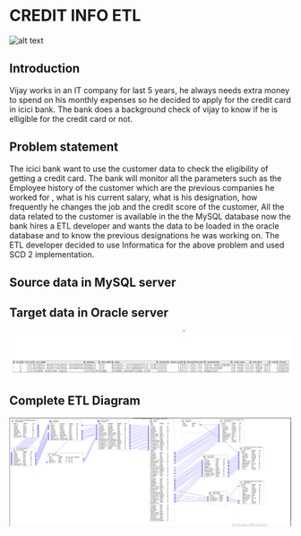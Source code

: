 # CREDIT INFO ETL

![alt text](https://cdn.britannica.com/02/160902-050-B58BAD84/Credit-cards.jpg)

## Introduction

Vijay works in an IT company for last 5 years, he always needs extra money to spend on his monthly expenses so he decided to apply for the credit card in icici bank.
The bank does a background check of vijay to know if he is elligible for the credit card or not.

## Problem statement

The icici bank want to use the customer data to check the eligibility of getting a credit card. The bank will monitor all the parameters such as the Employee history of the customer which are the previous companies he worked for , what is his current salary, what is his designation, how frequently he changes the job and the credit score of the customer, All the data related to  the customer is available in the  the MySQL database now the bank hires a ETL developer and  wants the data to be loaded in the oracle database and to know the previous designations he was working on. The ETL developer decided to use Informatica for the above problem and used SCD 2 implementation.

## Source data in MySQL server 


## Target data in Oracle server

![alt text](https://github.com/gyana13/credit_info_ETL/blob/main/tgt_oracle.jpg?raw=true)

## Complete ETL Diagram

![alt text](https://github.com/gyana13/credit_info_ETL/blob/main/ETL.png?raw=true)
